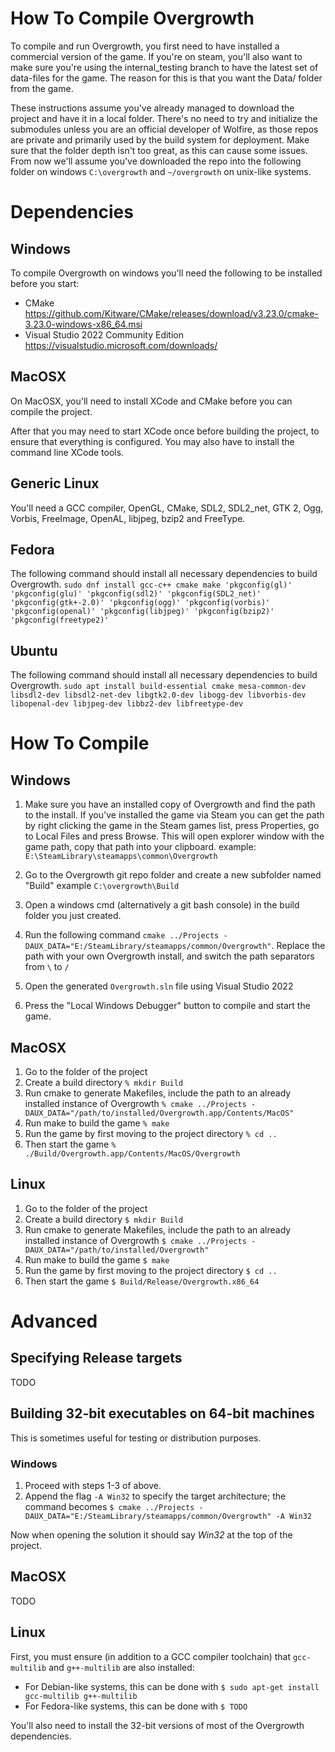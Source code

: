 # How To Compile Overgrowth

To compile and run Overgrowth, you first need to have installed a commercial version of the game. 
If you're on steam, you'll also want to make sure you're using the internal_testing branch to have the latest set of data-files for the game.
The reason for this is that you want the Data/ folder from the game.

These instructions assume you've already managed to download the project and have it in a local folder. There's no need to try and initialize the submodules unless you are an official developer of Wolfire, as those repos are private and primarily used by the build system for deployment. Make sure that the folder depth isn't too great, as this can cause some issues. From now we'll assume you've downloaded the repo into the following folder on windows ```C:\overgrowth``` and ```~/overgrowth``` on unix-like systems.

# Dependencies

## Windows

To compile Overgrowth on windows you'll need the following to be installed before you start:
* CMake https://github.com/Kitware/CMake/releases/download/v3.23.0/cmake-3.23.0-windows-x86_64.msi
* Visual Studio 2022 Community Edition https://visualstudio.microsoft.com/downloads/

## MacOSX

On MacOSX, you'll need to install XCode and CMake before you can compile the project.

After that you may need to start XCode once before building the project, to ensure that everything is configured. You may also have to install the command line XCode tools.

## Generic Linux

You'll need a GCC compiler, OpenGL, CMake, SDL2, SDL2_net, GTK 2, Ogg, Vorbis, FreeImage, OpenAL, libjpeg, bzip2 and FreeType.

## Fedora

The following command should install all necessary dependencies to build Overgrowth.
```sudo dnf install gcc-c++ cmake make 'pkgconfig(gl)' 'pkgconfig(glu)' 'pkgconfig(sdl2)' 'pkgconfig(SDL2_net)' 'pkgconfig(gtk+-2.0)' 'pkgconfig(ogg)' 'pkgconfig(vorbis)' 'pkgconfig(openal)' 'pkgconfig(libjpeg)' 'pkgconfig(bzip2)' 'pkgconfig(freetype2)'```

## Ubuntu

The following command should install all necessary dependencies to build Overgrowth.
```sudo apt install build-essential cmake mesa-common-dev libsdl2-dev libsdl2-net-dev libgtk2.0-dev libogg-dev libvorbis-dev libopenal-dev libjpeg-dev libbz2-dev libfreetype-dev```

# How To Compile

## Windows

1. Make sure you have an installed copy of Overgrowth and find the path to the install. If you've installed the game via Steam you can get the path by right clicking the game in the Steam games list, press Properties, go to Local Files and press Browse. This will open explorer window with the game path, copy that path into your clipboard. example: ```E:\SteamLibrary\steamapps\common\Overgrowth```

2. Go to the Overgrowth git repo folder and create a new subfolder named "Build" example ```C:\overgrowth\Build```

3. Open a windows cmd (alternatively a git bash console) in the build folder you just created.

4. Run the following command ```cmake ../Projects -DAUX_DATA="E:/SteamLibrary/steamapps/common/Overgrowth"```. Replace the path with your own Overgrowth install, and switch the path separators from ```\``` to ```/```

5. Open the generated ```Overgrowth.sln``` file using Visual Studio 2022

6. Press the "Local Windows Debugger" button to compile and start the game.

## MacOSX

1. Go to the folder of the project
2. Create a build directory ```% mkdir Build```
3. Run cmake to generate Makefiles, include the path to an already installed instance of Overgrowth ```% cmake ../Projects -DAUX_DATA="/path/to/installed/Overgrowth.app/Contents/MacOS"```
4. Run make to build the game ```% make```
5. Run the game by first moving to the project directory ```% cd ..```
6. Then start the game ```% ./Build/Overgrowth.app/Contents/MacOS/Overgrowth```

## Linux

1. Go to the folder of the project
2. Create a build directory ```$ mkdir Build```
3. Run cmake to generate Makefiles, include the path to an already installed instance of Overgrowth ```$ cmake ../Projects -DAUX_DATA="/path/to/installed/Overgrowth"```
4. Run make to build the game ```$ make```
5. Run the game by first moving to the project directory ```$ cd ..```
6. Then start the game ```$ Build/Release/Overgrowth.x86_64```

# Advanced

## Specifying Release targets
TODO

## Building 32-bit executables on 64-bit machines
This is sometimes useful for testing or distribution purposes.

### Windows
1. Proceed with steps 1-3 of above.
2. Append the flag `-A Win32` to specify the target architecture; the command becomes `$ cmake ../Projects -DAUX_DATA="E:/SteamLibrary/steamapps/common/Overgrowth" -A Win32`

Now when opening the solution it should say *Win32* at the top of the project.

## MacOSX
TODO

## Linux
First, you must ensure (in addition to a GCC compiler toolchain) that `gcc-multilib` and `g++-multilib` are also installed:

* For Debian-like systems, this can be done with `$ sudo apt-get install gcc-multilib g++-multilib`
* For Fedora-like systems, this can be done with `$ TODO`

You'll also need to install the 32-bit versions of most of the Overgrowth dependencies.